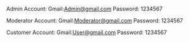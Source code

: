 Admin Account: 
Gmail:Admin@gmail.com
Password: 1234567

Moderator Account: 
Gmail:Moderator@gmail.com
Password: 1234567

Customer Account: 
Gmail:User@gmail.com
Password: 1234567
